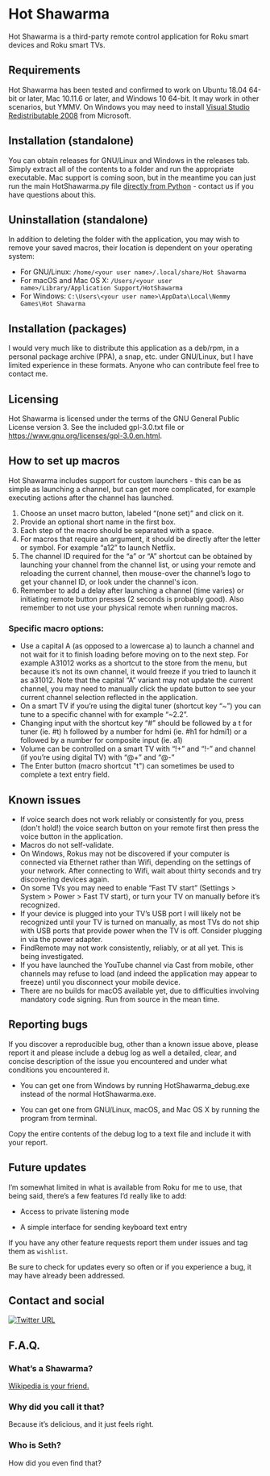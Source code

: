 # Hot Shawarma
Hot Shawarma is a third-party remote control application for Roku smart devices and Roku smart TVs.

## Requirements
Hot Shawarma has been tested and confirmed to work on Ubuntu 18.04 64-bit or later, Mac 10.11.6 or later, and Windows 10 64-bit. It may work in other scenarios, but YMMV. On Windows you may need to install [Visual Studio Redistributable 2008](https://www.microsoft.com/en-us/download/confirmation.aspx?id=11895) from Microsoft.

## Installation (standalone)
You can obtain releases for GNU/Linux and Windows in the releases tab. Simply extract all of the contents to a folder and run the appropriate executable. Mac support is coming soon, but in the meantime you can just run the main HotShawarma.py file [directly from Python](https://www.python.org/downloads/mac-osx/) - contact us if you have questions about this.

## Uninstallation (standalone)
In addition to deleting the folder with the application, you may wish to remove your saved macros, their location is dependent on your operating system:

- For GNU/Linux: ``` /home/<your user name>/.local/share/Hot Shawarma ```
- For macOS and Mac OS X: ``` /Users/<your user name>/Library/Application Support/HotShawarma ```
- For Windows: ``` C:\Users\<your user name>\AppData\Local\Nemmy Games\Hot Shawarma ```

## Installation (packages)
I would very much like to distribute this application as a deb/rpm, in a personal package archive (PPA), a snap, etc. under GNU/Linux, but I have limited experience in these formats. Anyone who can contribute feel free to contact me.

## Licensing
Hot Shawarma is licensed under the terms of the GNU General Public License version 3. See the included gpl-3.0.txt file or https://www.gnu.org/licenses/gpl-3.0.en.html.




## How to set up macros
Hot Shawarma includes support for custom launchers - this can be as simple as launching a channel, but can get more complicated, for example executing actions after the channel has launched.

1. Choose an unset macro button, labeled “(none set)” and click on it.
2. Provide an optional short name in the first box.
3. Each step of the macro should be separated with a space.
4. For macros that require an argument, it should be directly after the letter or symbol. For example “a12” to launch Netflix.
5. The channel ID required for the “a” or “A” shortcut can be obtained by launching your channel from the channel list, or using your remote and reloading the current channel, then mouse-over the channel’s logo to get your channel ID, or look under the channel's icon.
5. Remember to add a delay after launching a channel (time varies) or initiating remote button presses (2 seconds is probably good). Also remember to not use your physical remote when running macros.

### Specific macro options:
* Use a capital A (as opposed to a lowercase a) to launch a channel and not wait for it to finish loading before moving on to the next step. For example A31012 works as a shortcut to the store from the menu, but because it’s not its own channel, it would freeze if you tried to launch it as a31012. Note that the capital “A” variant may not update the current channel, you may need to manually click the update button to see your current channel selection reflected in the application.
* On a smart TV if you’re using the digital tuner (shortcut key “~”) you can tune to a specific channel with for example “~2.2”.
* Changing input with the shortcut key “#” should be followed by a t for tuner (ie. #t) h followed by a number for hdmi (ie. #h1 for hdmi1) or a followed by a number for composite input (ie. a1)
* Volume can be controlled on a smart TV with “!+” and “!-” and channel (if you’re using digital TV) with “@+” and “@-”
* The Enter button (macro shortcut "t") can sometimes be used to complete a text entry field.

## Known issues
* If voice search does not work reliably or consistently for you, press (don't hold!) the voice search button on your remote first then press the voice button in the application.
* Macros do not self-validate.
* On Windows, Rokus may not be discovered if your computer is connected via Ethernet rather than Wifi, depending on the settings of your network. After connecting to Wifi, wait about thirty seconds and try discovering devices again.
* On some TVs you may need to enable “Fast TV start” (Settings > System > Power > Fast TV start), or turn your TV on manually before it’s recognized.
* If your device is plugged into your TV’s USB port I will likely not be recognized until your TV is turned on manually, as most TVs do not ship with USB ports that provide power when the TV is off. Consider plugging in via the power adapter.
* FindRemote may not work consistently, reliably, or at all yet. This is being investigated.
* If you have launched the YouTube channel via Cast from mobile, other channels may refuse to load (and indeed the application may appear to freeze) until you disconnect your mobile device.
* There are no builds for macOS available yet, due to difficulties involving mandatory code signing. Run from source in the mean time.


## Reporting bugs
If you discover a reproducible bug, other than a known issue above, please report it and please include a debug log as well a detailed, clear, and concise description of the issue you encountered and under what conditions you encountered it.

* You can get one from Windows by running HotShawarma_debug.exe instead of the normal HotShawarma.exe.

* You can get one from GNU/Linux, macOS, and Mac OS X by running the program from terminal.

Copy the entire contents of the debug log to a text file and include it with your report.

## Future updates
I’m somewhat limited in what is available from Roku for me to use, that being said, there’s a few features I’d really like to add:

* Access to private listening mode

* A simple interface for sending keyboard text entry

If  you have any other feature requests report them under issues and tag them as ``` wishlist ```.

Be sure to check for updates every so often or if you experience a bug, it may have already been addressed.

## Contact and social
[![Twitter URL](https://img.shields.io/twitter/url/https/twitter.com/HotShawarmaApp.svg?style=social&label=Follow%20%40HotShawarmaApp)](https://twitter.com/HotShawarmaApp)


## F.A.Q.

### What’s a Shawarma?
[Wikipedia is your friend.](https://en.wikipedia.org/wiki/Shawarma)

### Why did you call it that?
Because it’s delicious, and it just feels right.

### Who is Seth?
How did you even find that?

